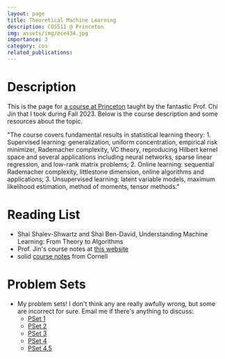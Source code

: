 ```yaml
---
layout: page
title: Theoretical Machine Learning
description: COS511 @ Princeton
img: assets/img/ece434.jpg
importance: 3
category: cos
related_publications: 
---
```


# Description
This is the page for <a href="https://registrar.princeton.edu/course-offerings/course-details?term=1242&courseid=002096">a course at Princeton</a> taught by the fantastic Prof. Chi Jin that I took during Fall 2023. Below is the course description and some resources about the topic.

"The course covers fundamental results in statistical learning theory: 1. Supervised learning: generalization, uniform concentration, empirical risk minimizer, Rademacher complexity, VC theory, reproducing Hilbert kernel space and several applications including neural networks, sparse linear regression, and low-rank matrix problems; 2. Online learning: sequential Rademacher complexity, littlestone dimension, online algorithms and applications; 3. Unsupervised learning: latent variable models, maximum likelihood estimation, method of moments, tensor methods."

# Reading List
- Shai Shalev-Shwartz and Shai Ben-David, Understanding Machine Learning: From Theory to Algorithms
- Prof. Jin's course notes at <a href="https://sites.google.com/view/cjin/teaching/cos511ece434cos434">this website</a>
- solid <a href="https://www.cs.cornell.edu/courses/cs6781/2020sp/">course notes</a> from Cornell

# Problem Sets
- My problem sets! I don't think any are really awfully wrong, but some are incorrect for sure. Email me if there's anything to discuss:
    - <a href="/assets/pdf/ece434/ps1.pdf">PSet 1</a>
    - <a href="/assets/pdf/ece434/ps2.pdf">PSet 2</a>
    - <a href="/assets/pdf/ece434/ps3.pdf">PSet 3</a>
    - <a href="/assets/pdf/ece434/ps4.pdf">PSet 4</a>
    - <a href="/assets/pdf/ece434/final.pdf">PSet 4.5</a>
